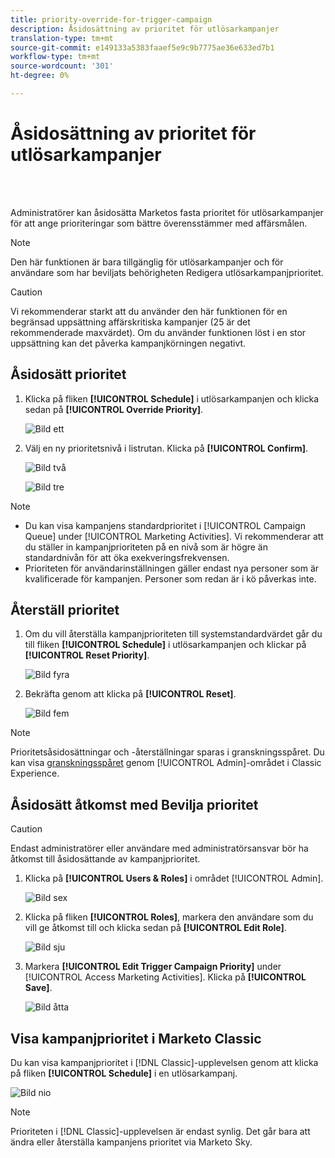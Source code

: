 ```yaml
---
title: priority-override-for-trigger-campaign
description: Åsidosättning av prioritet för utlösarkampanjer
translation-type: tm+mt
source-git-commit: e149133a5383faaef5e9c9b7775ae36e633ed7b1
workflow-type: tm+mt
source-wordcount: '301'
ht-degree: 0%

---
```



# Åsidosättning av prioritet för utlösarkampanjer

<br> 

Administratörer kan åsidosätta Marketos fasta prioritet för utlösarkampanjer för att ange prioriteringar som bättre överensstämmer med affärsmålen.

>[!NOTE]
>
>Den här funktionen är bara tillgänglig för utlösarkampanjer och för användare som har beviljats behörigheten Redigera utlösarkampanjprioritet.

>[!CAUTION]
>
>Vi rekommenderar starkt att du använder den här funktionen för en begränsad uppsättning affärskritiska kampanjer (25 är det rekommenderade maxvärdet). Om du använder funktionen löst i en stor uppsättning kan det påverka kampanjkörningen negativt.

## Åsidosätt prioritet

1. Klicka på fliken **[!UICONTROL Schedule]** i utlösarkampanjen och klicka sedan på **[!UICONTROL Override Priority]**.

   ![Bild ett](/help/sky/assets/smart-campaigns/priority-override-for-trigger-campaigns/priority-override-for-trigger-campaigns-1.png)

1. Välj en ny prioritetsnivå i listrutan. Klicka på **[!UICONTROL Confirm]**.

   ![Bild två](/help/sky/assets/smart-campaigns/priority-override-for-trigger-campaigns/priority-override-for-trigger-campaigns-2.png)

   ![Bild tre](/help/sky/assets/smart-campaigns/priority-override-for-trigger-campaigns/priority-override-for-trigger-campaigns-3.png)

>[!NOTE]
>
>* Du kan visa kampanjens standardprioritet i [!UICONTROL Campaign Queue] under [!UICONTROL Marketing Activities]. Vi rekommenderar att du ställer in kampanjprioriteten på en nivå som är högre än standardnivån för att öka exekveringsfrekvensen.
>* Prioriteten för användarinställningen gäller endast nya personer som är kvalificerade för kampanjen. Personer som redan är i kö påverkas inte.


## Återställ prioritet

1. Om du vill återställa kampanjprioriteten till systemstandardvärdet går du till fliken **[!UICONTROL Schedule]** i utlösarkampanjen och klickar på **[!UICONTROL Reset Priority]**.

   ![Bild fyra](/help/sky/assets/smart-campaigns/priority-override-for-trigger-campaigns/priority-override-for-trigger-campaigns-4.png)

1. Bekräfta genom att klicka på **[!UICONTROL Reset]**.

   ![Bild fem](/help/sky/assets/smart-campaigns/priority-override-for-trigger-campaigns/priority-override-for-trigger-campaigns-5.png)

>[!NOTE]
>
>Prioritetsåsidosättningar och -återställningar sparas i granskningsspåret. Du kan visa [granskningsspåret](https://docs.marketo.com/x/GZ2t) genom [!UICONTROL Admin]-området i Classic Experience.

## Åsidosätt åtkomst med Bevilja prioritet

>[!CAUTION]
>
>Endast administratörer eller användare med administratörsansvar bör ha åtkomst till åsidosättande av kampanjprioritet.

1. Klicka på **[!UICONTROL Users & Roles]** i området [!UICONTROL Admin].

   ![Bild sex](/help/sky/assets/smart-campaigns/priority-override-for-trigger-campaigns/priority-override-for-trigger-campaigns-6.png)

1. Klicka på fliken **[!UICONTROL Roles]**, markera den användare som du vill ge åtkomst till och klicka sedan på **[!UICONTROL Edit Role]**.

   ![Bild sju](/help/sky/assets/smart-campaigns/priority-override-for-trigger-campaigns/priority-override-for-trigger-campaigns-7.png)

1. Markera **[!UICONTROL Edit Trigger Campaign Priority]** under [!UICONTROL Access Marketing Activities]. Klicka på **[!UICONTROL Save]**.

   ![Bild åtta](/help/sky/assets/smart-campaigns/priority-override-for-trigger-campaigns/priority-override-for-trigger-campaigns-8.png)

## Visa kampanjprioritet i Marketo Classic

Du kan visa kampanjprioritet i [!DNL Classic]-upplevelsen genom att klicka på fliken **[!UICONTROL Schedule]** i en utlösarkampanj.

![Bild nio](/help/sky/assets/smart-campaigns/priority-override-for-trigger-campaigns/priority-override-for-trigger-campaigns-9.png)

>[!NOTE]
>
>Prioriteten i [!DNL Classic]-upplevelsen är endast synlig. Det går bara att ändra eller återställa kampanjens prioritet via Marketo Sky.
